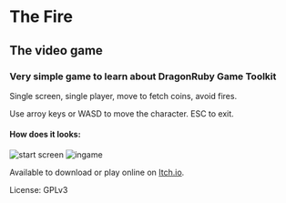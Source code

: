 # The Fire
## The video game
### Very simple game to learn about DragonRuby Game Toolkit

Single screen, single player, move to fetch coins, avoid fires.

Use arroy keys or WASD to move the character. ESC to exit.

#### How does it looks:

![start screen](https://i.ibb.co/fG5kbK3/Captura-desde-2024-05-06-18-20-23.png)
![ingame](https://i.ibb.co/ZHkrT5k/Captura-desde-2024-05-06-18-20-39.png)


Available to download or play online on [Itch.io](https://megatux.itch.io/the-fire).

License: GPLv3
